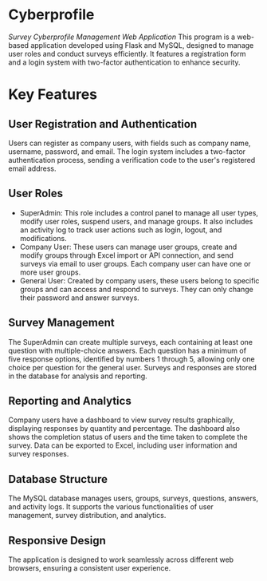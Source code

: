 # Cyberprofile
*Survey Cyberprofile Management Web Application*
This program is a web-based application developed using Flask and MySQL, designed to manage user roles and conduct surveys efficiently. It features a registration form and a login system with two-factor authentication to enhance security.


# Key Features

## User Registration and Authentication
  Users can register as company users, with fields such as company name, username, password, and email.
  The login system includes a two-factor authentication process, sending a verification code to the user's registered email address.

## User Roles
  + SuperAdmin: This role includes a control panel to manage all user types, modify user roles, suspend users, and manage groups. It also includes an activity log to track user actions such as login, logout, and modifications.
  + Company User: These users can manage user groups, create and modify groups through Excel import or API connection, and send surveys via email to user groups. Each company user can have one or more user groups.
  + General User: Created by company users, these users belong to specific groups and can access and respond to surveys. They can only change their password and answer surveys.

## Survey Management
The SuperAdmin can create multiple surveys, each containing at least one question with multiple-choice answers.
Each question has a minimum of five response options, identified by numbers 1 through 5, allowing only one choice per question for the general user.
Surveys and responses are stored in the database for analysis and reporting.

## Reporting and Analytics
Company users have a dashboard to view survey results graphically, displaying responses by quantity and percentage.
The dashboard also shows the completion status of users and the time taken to complete the survey.
Data can be exported to Excel, including user information and survey responses.

## Database Structure
The MySQL database manages users, groups, surveys, questions, answers, and activity logs.
It supports the various functionalities of user management, survey distribution, and analytics.

## Responsive Design
The application is designed to work seamlessly across different web browsers, ensuring a consistent user experience.
